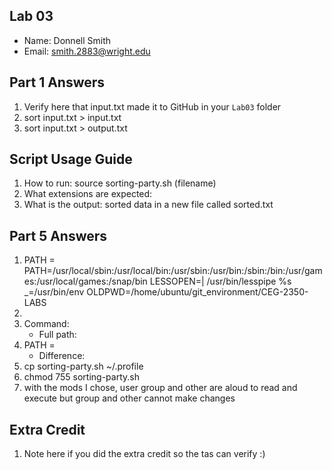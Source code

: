 ## Lab 03

- Name: Donnell Smith
- Email: smith.2883@wright.edu

## Part 1 Answers

1. Verify here that input.txt made it to GitHub in your `Lab03` folder
2. sort input.txt > input.txt 
3. sort input.txt > output.txt

## Script Usage Guide

1. How to run: source sorting-party.sh (filename)
2. What extensions are expected: 
3. What is the output: sorted data in a new file called sorted.txt

## Part 5 Answers

1. PATH = PATH=/usr/local/sbin:/usr/local/bin:/usr/sbin:/usr/bin:/sbin:/bin:/usr/games:/usr/local/games:/snap/bin
LESSOPEN=| /usr/bin/lesspipe %s
_=/usr/bin/env
OLDPWD=/home/ubuntu/git_environment/CEG-2350-LABS
2.
3. Command:
   - Full path:
4. PATH =
   - Difference:
5. cp sorting-party.sh ~/.profile
6. chmod 755 sorting-party.sh
7. with the mods I chose, user group and other are aloud to read and execute but group and other cannot make changes

## Extra Credit

1. Note here if you did the extra credit so the tas can verify :)
